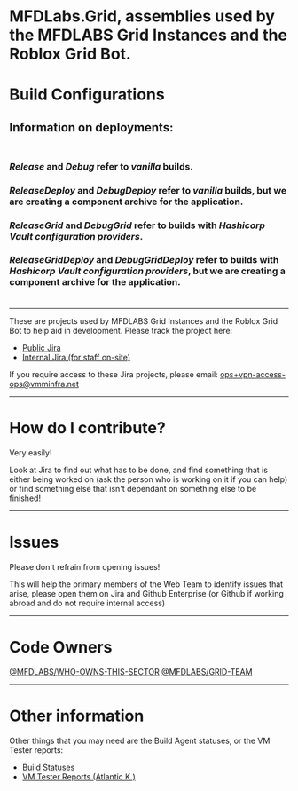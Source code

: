 # MFDLabs.Grid, assemblies used by the MFDLABS Grid Instances and the Roblox Grid Bot.

# Build Configurations

## Information on deployments:<br/><br/>
### ***Release*** and ***Debug*** refer to ***vanilla*** builds.<br/>
### ***ReleaseDeploy*** and ***DebugDeploy*** refer to ***vanilla*** builds, but we are creating a component archive for the application.<br/>
### ***ReleaseGrid*** and ***DebugGrid*** refer to builds with ***Hashicorp Vault configuration providers***.<br/>
### ***ReleaseGridDeploy*** and ***DebugGridDeploy*** refer to builds with ***Hashicorp Vault configuration providers***, but we are creating a component archive for the application.<br/><br/>

---

These are projects used by MFDLABS Grid Instances and the Roblox Grid Bot to help aid in development.
Please track the project here:

- [Public Jira](https://jira.ops.vmminfra.net/browse/GRIDBOT)
- [Internal Jira (for staff on-site)](https://jira.mfdlabs.local/browse/GRIDBOT)

If you require access to these Jira projects, please email: [ops+vpn-access-ops@vmminfra.net](mailto:ops+vpn-access-ops@vmminfra.net)

---

# How do I contribute?

Very easily!

Look at Jira to find out what has to be done, and find something that is either being worked on (ask the person who is working on it if you can help) or find something else that isn't dependant on something else to be finished!

---

# Issues

Please don't refrain from opening issues!

This will help the primary members of the Web Team to identify issues that arise, please open them on Jira and Github Enterprise (or Github if working abroad and do not require internal access)

---

# Code Owners

[@MFDLABS/WHO-OWNS-THIS-SECTOR](https://codeowners.git.mfdlabs.local/ui/@mfdlabs/who-owns-this-sector)
[@MFDLABS/GRID-TEAM](https://codeowners.git.mfdlabs.local/ui/@mfdlabs/grid)

---

# Other information

Other things that you may need are the Build Agent statuses, or the VM Tester reports:

- [Build Statuses](https://7series.kairex-builders-2time.mfdlabs.local/ui/MFDLABS/project/MFDLabs.Grid.Bot?t=no&tab=LastBuildSummary)
- [VM Tester Reports (Atlantic K.)](https://7series.atlantic-k2time.mfdlabs.local/ui/MFDLABS/AtlanticProjectV2/MFDLabs.Grid/Reports/List?t=no&v2=true&eightSeriesCss=true)
